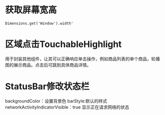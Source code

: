 # 获取屏幕宽高
`Dimensions.get('Window').width'`

# 区域点击TouchableHighlight
用于封装其他组件，让其可以正确响应单击操作，例如商品列表的单个商品，轮播图的展示商品。点击后可跳到具体商品详情。

# StatusBar修改状态栏
backgroundColor：设置背景色
barStyle:默认的样式
networkActivityIndicatorVisible：true 显示正在请求网络的状态
